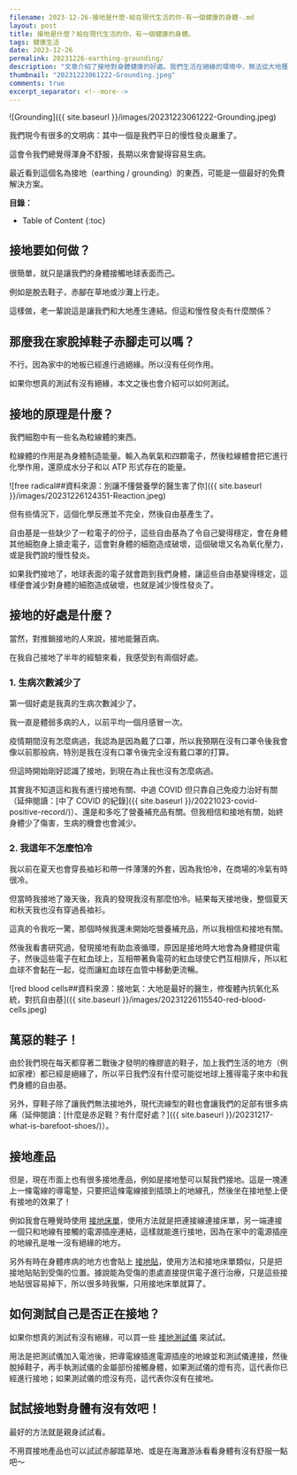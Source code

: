 ```yaml
---
filename: 2023-12-26-接地是什麼-給在現代生活的你-有一個健康的身體-.md
layout: post
title: 接地是什麼？給在現代生活的你，有一個健康的身體。
tags: 健康生活
date: 2023-12-26
permalink: 20231226-earthing-grounding/
description: "文章介紹了接地對身體健康的好處。我們生活在絕緣的環境中，無法從大地獲得平衡體內電子的能量，易造成慢性發炎。接地能透過提供電子，帶動紅血球流通，減輕發炎並增強免疫力，也讓我減少病患。文中提到利用接地墊或床單，連接電源地線接觸身體即可完成接地，並推介測試儀檢驗效果。"
thumbnail: "20231223061222-Grounding.jpeg"
comments: true
excerpt_separator: <!--more-->
---
```



![Grounding]({{ site.baseurl }}/images/20231223061222-Grounding.jpeg)  

我們現今有很多的文明病：其中一個是我們平日的慢性發炎嚴重了。

這會令我們總覺得渾身不舒服，長期以來會變得容易生病。

最近看到這個名為接地（earthing / grounding）的東西，可能是一個最好的免費解決方案。

<!--more-->

**目錄：**

* Table of Content
{:toc}

## 接地要如何做？

很簡單，就只是讓我們的身體接觸地球表面而己。

例如是脫去鞋子，赤腳在草地或沙灘上行走。

這樣做，老一輩說這是讓我們和大地產生連結。但這和慢性發炎有什麼關係？

## 那麼我在家脫掉鞋子赤腳走可以嗎？

不行。因為家中的地板已經進行過絕緣。所以沒有任何作用。

如果你想真的測試有沒有絕緣，本文之後也會介紹可以如何測試。

## 接地的原理是什麼？

我們細胞中有一些名為粒線體的東西。

粒線體的作用是為身體制造能量。輸入為氧氣和四顆電子，然後粒線體會把它進行化學作用，還原成水分子和以 ATP 形式存在的能量。

![free radical##資料來源：別讓不懂營養學的醫生害了你]({{ site.baseurl }}/images/20231226124351-Reaction.jpeg)  

但有些情況下，這個化學反應並不完全，然後自由基產生了。

自由基是一些缺少了一粒電子的份子，這些自由基為了令自己變得穩定，會在身體其他細胞身上搶走電子，這會對身體的細胞造成破壞，這個破壞又名為氧化壓力，或是我們說的慢性發炎。

如果我們接地了，地球表面的電子就會跑到我們身體，讓這些自由基變得穩定，這樣便會減少對身體的細胞造成破壞，也就是減少慢性發炎了。

## 接地的好處是什麼？

當然，對推銷接地的人來說，接地能醫百病。

在我自己接地了半年的經驗來看，我感受到有兩個好處。

### 1. 生病次數減少了

第一個好處是我真的生病次數減少了。

我一直是體弱多病的人，以前平均一個月感冒一次。

疫情期間沒有怎麼病過，我認為是因為戴了口罩，所以我預期在沒有口罩令後我會像以前那般病，特別是我在沒有口罩令後完全沒有戴口罩的打算。

但這時開始剛好認識了接地，到現在為止我也沒有怎麼病過。

其實我不知道這和我有進行接地有關、中過 COVID 但只靠自己免疫力治好有關（延伸閱讀：[中了 COVID 的紀錄]({{ site.baseurl }}/20221023-covid-positive-record/)）、還是和多吃了營養補充品有關。但我相信和接地有關，始終身體少了傷害，生病的機會也會減少。

### 2. 我這年不怎麼怕冷

我以前在夏天也會穿長裇衫和帶一件薄薄的外套，因為我怕冷，在商場的冷氣有時很冷。

但當時我接地了幾天後，我真的發現我沒有那麼怕冷。結果每天接地後，整個夏天和秋天我也沒有穿過長裇衫。

這真的令我吃一驚，那個時候我還未開始吃營養補充品，所以我相信和接地有關。

然後我看書研究過，發現接地有助血液循環，原因是接地時大地會為身體提供電子，然後這些電子在紅血球上，互相帶著負電荷的紅血球使它們互相排斥，所以紅血球不會黏在一起，從而讓紅血球在血管中移動更流暢。

![red blood cells##資料來源：接地氣：大地是最好的醫生，修復體內抗氧化系統，對抗自由基]({{ site.baseurl }}/images/20231226115540-red-blood-cells.jpeg)  

## 萬惡的鞋子！

由於我們現在每天都穿著二戰後才發明的橡膠底的鞋子，加上我們生活的地方（例如家裡）都已經是絕緣了，所以平日我們沒有什麼可能從地球上獲得電子來中和我們身體的自由基。

另外，穿鞋子除了讓我們無法接地外，現代流線型的鞋也會讓我們的足部有很多病痛（延伸閱讀：[什麼是赤足鞋？有什麼好處？]({{ site.baseurl }}/20231217-what-is-barefoot-shoes/)）。

## 接地產品

但是，現在市面上也有很多接地產品，例如是接地墊可以幫我們接地。這是一塊連上一條電線的導電墊，只要把這條電線接到插頭上的地線孔，然後坐在接地墊上便有接地的效果了！

例如我會在睡覺時使用 [接地床單](https://a.co/d/1AiEVHH)，使用方法就是把連接線連接床單，另一端連接一個只和地線有接觸的電源插座連結，這樣就能進行接地，因為在家中的電源插座的地線孔是唯一沒有絕緣的地方。

另外有時在身體疼病的地方也會貼上 [接地貼](https://a.co/d/7c4IbnF)，使用方法和接地床單類似，只是把接地貼貼到受傷的位置。據說能為受傷的患處直接提供電子進行治療，只是這些接地貼很容易掉下，所以很多時我懶，只用接地床單就算了。
## 如何測試自己是否正在接地？

如果你想真的測試有沒有絕緣，可以買一些 [接地測試儀](https://a.co/d/goQkItf) 來試試。

用法是把測試儀加入電池後，把導電線插進電源插座的地線並和測試儀連接，然後脫掉鞋子，再手執測試儀的金屬部份接觸身體，如果測試儀的燈有亮，這代表你已經進行接地；如果測試儀的燈沒有亮，這代表你沒有在接地。

## 試試接地對身體有沒有效吧！

最好的方法就是親身試試看。

不用買接地產品也可以試試赤腳踏草地、或是在海灘游泳看看身體有沒有舒服一點吧～

<!-- Meta Summary -->
<!--
文章介紹了接地對身體健康的好處。我們生活在絕緣的環境中，無法從大地獲得平衡體內電子的能量，易造成慢性發炎。接地能透過提供電子，帶動紅血球流通，減輕發炎並增強免疫力，也讓我減少病患。文中提到利用接地墊或床單，連接電源地線接觸身體即可完成接地，並推介測試儀檢驗效果。
-->




<!--
- [接地是什麼？給在現代生活的你，有一個健康的身體。]({{ site.baseurl }}/20231226-earthing-grounding/)
-->
